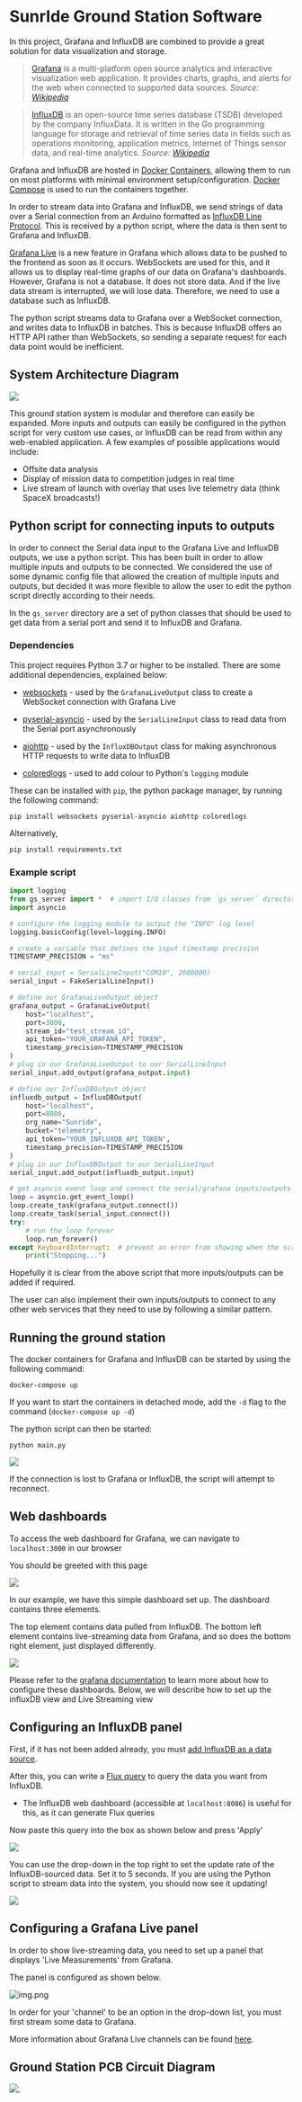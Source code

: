 # SunrIde Ground Station Software

In this project, Grafana and InfluxDB are combined to provide a great solution for data visualization and storage.


> [Grafana](https://grafana.com/grafana/) is a multi-platform open source analytics and interactive visualization web
> application. It provides charts, graphs, and alerts for the web when connected to supported data sources.
_Source: [Wikipedia](https://en.wikipedia.org/wiki/Grafana)_

> [InfluxDB]() is an open-source time series database (TSDB) developed by the company InfluxData. It is written in the
> Go programming language for storage and retrieval of time series data in fields such as operations monitoring,
> application metrics, Internet of Things sensor data, and real-time analytics.
_Source: [Wikipedia](https://en.wikipedia.org/wiki/InfluxDB)_

Grafana and InfluxDB are hosted in [Docker Containers](https://www.docker.com/resources/what-container/),
allowing them to run on most platforms with minimal environment setup/configuration.
[Docker Compose](https://docs.docker.com/compose/) is used to run the containers together.

In order to stream data into Grafana and InfluxDB, we send strings of data over a Serial connection from an Arduino
formatted as [InfluxDB Line Protocol](https://docs.influxdata.com/influxdb/v2.1/reference/syntax/line-protocol/).
This is received by a python script, where the data is then sent to Grafana and InfluxDB.

[Grafana Live](https://grafana.com/docs/grafana/latest/live/) is a new feature in Grafana which allows data to be
pushed to the frontend as soon as it occurs. WebSockets are used for this, and it allows us to display real-time graphs
of our data on Grafana's dashboards. However, Grafana is not a database. It does not store data. And if the live data
stream is interrupted, we will lose data. Therefore, we need to use a database such as InfluxDB.

The python script streams data to Grafana over a WebSocket connection, and writes data to InfluxDB in batches. This is
because InfluxDB offers an HTTP API rather than WebSockets, so sending a separate request for each data point would be
inefficient.

## System Architecture Diagram

![](images/ground_station_diagram.png)

This ground station system is modular and therefore can easily be expanded. More inputs and outputs can easily be
configured in the python script for very custom use cases, or InfluxDB can be read from within any web-enabled
application. A few examples of possible applications would include:
- Offsite data analysis
- Display of mission data to competition judges in real time
- Live stream of launch with overlay that uses live telemetry data (think SpaceX broadcasts!)

## Python script for connecting inputs to outputs

In order to connect the Serial data input to the Grafana Live and InfluxDB outputs, we use a python script. This has
been built in order to allow multiple inputs and outputs to be connected. We considered the use of some dynamic config
file that allowed the creation of multiple inputs and outputs, but decided it was more flexible to allow the user to
edit the python script directly according to their needs.

In the `gs_server` directory are a set of python classes that should be used to get data from a serial port and send
it to InfluxDB and Grafana.

### Dependencies

This project requires Python 3.7 or higher to be installed. There are some additional dependencies, explained below:

- [websockets](https://websockets.readthedocs.io/en/stable/) - used by the `GrafanaLiveOutput` class to create a
  WebSocket connection with Grafana Live

- [pyserial-asyncio](https://pyserial-asyncio.readthedocs.io/en/latest/) - used by the `SerialLineInput` class to
  read data from the Serial port asynchronously

- [aiohttp](https://docs.aiohttp.org/en/stable/) - used by the `InfluxDBOutput` class for making asynchronous HTTP
  requests to write data to InfluxDB

- [coloredlogs](https://github.com/xolox/python-coloredlogs) - used to add colour to Python's `logging` module

These can be installed with `pip`, the python package manager, by running the following command:

    pip install websockets pyserial-asyncio aiohttp coloredlogs

Alternatively,

    pip install requirements.txt

### Example script

```python
import logging
from gs_server import *  # import I/O classes from `gs_server` directory
import asyncio

# configure the logging module to output the "INFO" log level
logging.basicConfig(level=logging.INFO)

# create a variable that defines the input timestamp precision
TIMESTAMP_PRECISION = "ms"

# serial_input = SerialLineInput("COM10", 2000000)
serial_input = FakeSerialLineInput()

# define our GrafanaLiveOutput object
grafana_output = GrafanaLiveOutput(
    host="localhost",
    port=3000,
    stream_id="test_stream_id",
    api_token="YOUR_GRAFANA_API_TOKEN",
    timestamp_precision=TIMESTAMP_PRECISION
)
# plug in our GrafanaLiveOutput to our SerialLineInput
serial_input.add_output(grafana_output.input)

# define our InfluxDBOutput object
influxdb_output = InfluxDBOutput(
    host="localhost",
    port=8086,
    org_name="Sunride",
    bucket="telemetry",
    api_token="YOUR_INFLUXDB_API_TOKEN",
    timestamp_precision=TIMESTAMP_PRECISION
)
# plug in our InfluxDBOutput to our SerialLineInput
serial_input.add_output(influxdb_output.input)

# get asyncio event loop and connect the serial/grafana inputs/outputs
loop = asyncio.get_event_loop()
loop.create_task(grafana_output.connect())
loop.create_task(serial_input.connect())
try:
    # run the loop forever
    loop.run_forever()
except KeyboardInterrupt:  # prevent an error from showing when the script is closed
    print("Stopping...")
```

Hopefully it is clear from the above script that more inputs/outputs can be added if required. 

The user can also implement their own inputs/outputs to connect to any other web services that they need to use by 
following a similar pattern.

## Running the ground station

The docker containers for Grafana and InfluxDB can be started by using the following command:

    docker-compose up

If you want to start the containers in detached mode, add the `-d` flag to the command (`docker-compose up -d`)

The python script can then be started:

    python main.py

![](images/command_line_screenshot.png)

If the connection is lost to Grafana or InfluxDB, the script will attempt to reconnect.

## Web dashboards

To access the web dashboard for Grafana, we can navigate to `localhost:3000` in our browser

You should be greeted with this page 

![](images/grafana_home.png)

In our example, we have this simple dashboard set up. The dashboard contains three elements. 

The top element contains data pulled from InfluxDB. The bottom left element contains live-streaming data from Grafana, 
and so does the bottom right element, just displayed differently.

![](images/grafana_dashboard.png)

Please refer to the [grafana documentation](https://grafana.com/docs/grafana/latest/dashboards/) to learn more about 
how to configure these dashboards. Below, we will describe how to set up the influxDB view and Live Streaming view

## Configuring an InfluxDB panel

First, if it has not been added already, you must 
[add InfluxDB as a data source](https://grafana.com/docs/grafana/latest/datasources/influxdb/).

After this, you can write a [Flux query](https://docs.influxdata.com/influxdb/cloud/query-data/get-started/) to query 
the data you want from InfluxDB.
- The InfluxDB web dashboard (accessible at `localhost:8086`) is useful for this, as it can generate Flux queries

Now paste this query into the box as shown below and press 'Apply'

![](images/influxdb_panel.png)

You can use the drop-down in the top right to set the update rate of the InfluxDB-sourced data. Set it to 5 seconds. If 
you are using the Python script to stream data into the system, you should now see it updating!

![](images/dashboard_refresh_rate.png)

## Configuring a Grafana Live panel

In order to show live-streaming data, you need to set up a panel that displays 'Live Measurements' from Grafana.

The panel is configured as shown below.

![img.png](images/grafana_live_panel.png)

In order for your 'channel' to be an option in the drop-down list, you must first stream some data to Grafana.

More information about Grafana Live channels can be found 
[here](https://grafana.com/docs/grafana/latest/live/live-channel/).


## Ground Station PCB Circuit Diagram

![](images/PCB_high_level.png).


